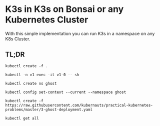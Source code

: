 # K3s in K3s on Bonsai or any Kubernetes Cluster

With this simple implementation you can run K3s in a namespace on any K8s Cluster.

## TL;DR


```
kubectl create -f .

kubectl -n v1 exec -it v1-0 -- sh

kubectl create ns ghost

kubectl config set-context --current --namespace ghost

kubectl create -f https://raw.githubusercontent.com/kubernauts/practical-kubernetes-problems/master/3-ghost-deployment.yaml

kubectl get all
```

